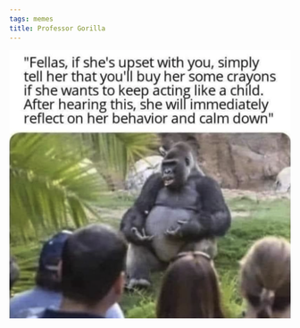 ```yaml
---
tags: memes
title: Professor Gorilla
---
```


![gorillaprof.png](https://raw.githubusercontent.com/muneer78/muneer78.github.io/master/images/gorillaprof.png)
